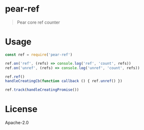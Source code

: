 # pear-ref

> Pear core ref counter

# Usage

```js
const ref = require('pear-ref')

ref.on('ref', (refs) => console.log('ref', 'count', refs))
ref.on('unref', (refs) => console.log('unref', 'count', refs))

ref.ref()
handleCreatingCb(function callback () { ref.unref() })

ref.track(handleCreatingPromise())
```

# License

Apache-2.0